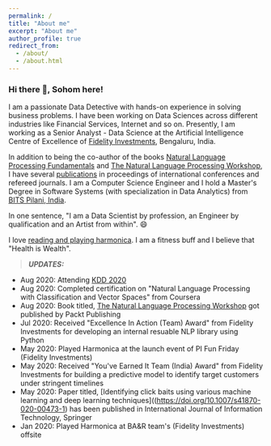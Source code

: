 ```yaml
---
permalink: /
title: "About me"
excerpt: "About me"
author_profile: true
redirect_from: 
  - /about/
  - /about.html
---
```


### Hi there 👋, Sohom here!
I am a passionate Data Detective with hands-on experience in solving business problems. 
I have been working on Data Sciences across different industries like Financial Services, Internet and so on. Presently, I am working as a Senior Analyst - Data Science at the Artificial Intelligence Centre of Excellence of [Fidelity Investments](https://www.fidelity.com/), Bengaluru, India. 

In addition to being the co-author of the books [Natural Language Processing Fundamentals](https://www.packtpub.com/in/big-data-and-business-intelligence/natural-language-processing-fundamentals) and [The Natural Language Processing Workshop](https://www.packtpub.com/in/data/the-natural-language-processing-workshop-second-edition), I have several [publications](https://scholar.google.com/citations?user=7Jm4_McAAAAJ&hl=en) in proceedings of international conferences and refereed journals.
I am a Computer Science Engineer and I hold a Master's Degree in Software Systems (with specialization in Data Analytics) from [BITS Pilani, India](http://www.bits-pilani.ac.in/).

In one sentence, "I am a Data Scientist by profession, an Engineer by qualification and an Artist from within". 😄

I love [reading and playing harmonica](https://www.youtube.com/channel/UCDFFMnTn71JcYqXO3IpRUsw).
I am a fitness buff and I believe that "Health is Wealth".


> **_UPDATES:_** 
  * Aug 2020: Attending [KDD 2020](https://www.kdd.org/kdd2020/)
  * Aug 2020: Completed certification on "Natural Language Processing with Classification and Vector Spaces" from Coursera
  * Aug 2020: Book titled, [The Natural Language Processing Workshop](https://www.packtpub.com/in/data/the-natural-language-processing-workshop-second-edition) got published by Packt Publishing
  * Jul 2020: Received "Excellence In Action (Team) Award" from Fidelity Investments for developing an internal resuable NLP library using Python
  * May 2020: Played Harmonica at the launch event of PI Fun Friday (Fidelity Investments)
  * May 2020: Received "You've Earned It Team (India) Award" from Fidelity Investments for building a predictive model to identify target customers under stringent timelines
  * May 2020: Paper titled, [Identifying click baits using various machine learning and deep learning techniques]((https://doi.org/10.1007/s41870-020-00473-1) has been published in International Journal of Information Technology, Springer
  * Jan 2020: Played Harmonica at BA&R team's (Fidelity Investments) offsite
